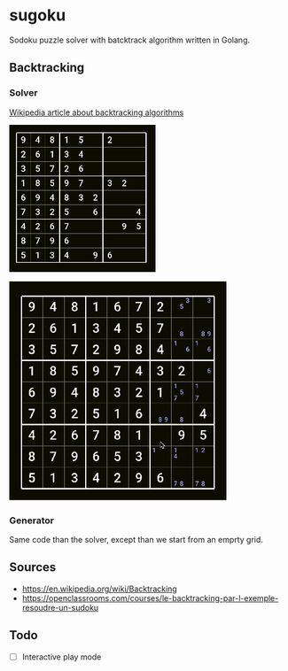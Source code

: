 # sugoku

Sodoku puzzle solver with batcktrack algorithm written in Golang.

## Backtracking 

### Solver

[Wikipedia article about backtracking algorithms](https://en.wikipedia.org/wiki/Backtracking)

![](https://github.com/jtbonhomme/sugoku/blob/master/Sudoku_solved_by_bactracking.gif)

![](https://github.com/jtbonhomme/sugoku/blob/master/Sudoku_solved_by_bactracking_with_candidates.gif)

### Generator

Same code than the solver, except than we start from an emprty grid.

## Sources

* https://en.wikipedia.org/wiki/Backtracking
* https://openclassrooms.com/courses/le-backtracking-par-l-exemple-resoudre-un-sudoku

## Todo

* [ ] Interactive play mode